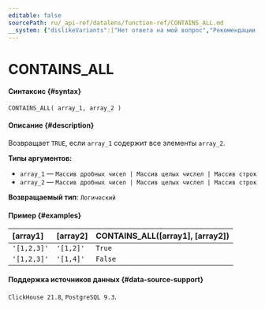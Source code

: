 ```yaml
---
editable: false
sourcePath: ru/_api-ref/datalens/function-ref/CONTAINS_ALL.md
__system: {"dislikeVariants":["Нет ответа на мой вопрос","Рекомендации не помогли","Содержание не соответствует заголовку","Другое"]}
---
```


# CONTAINS_ALL



#### Синтаксис {#syntax}


```
CONTAINS_ALL( array_1, array_2 )
```

#### Описание {#description}
Возвращает `TRUE`, если `array_1` содержит все элементы `array_2`.

**Типы аргументов:**
- `array_1` — `Массив дробных чисел | Массив целых числел | Массив строк`
- `array_2` — `Массив дробных чисел | Массив целых числел | Массив строк`


**Возвращаемый тип**: `Логический`

#### Пример {#examples}



| **[array1]**   | **[array2]**   | **CONTAINS_ALL([array1], [array2])**   |
|:---------------|:---------------|:---------------------------------------|
| `'[1,2,3]'`    | `'[1,2]'`      | `True`                                 |
| `'[1,2,3]'`    | `'[1,4]'`      | `False`                                |




#### Поддержка источников данных {#data-source-support}

`ClickHouse 21.8`, `PostgreSQL 9.3`.

